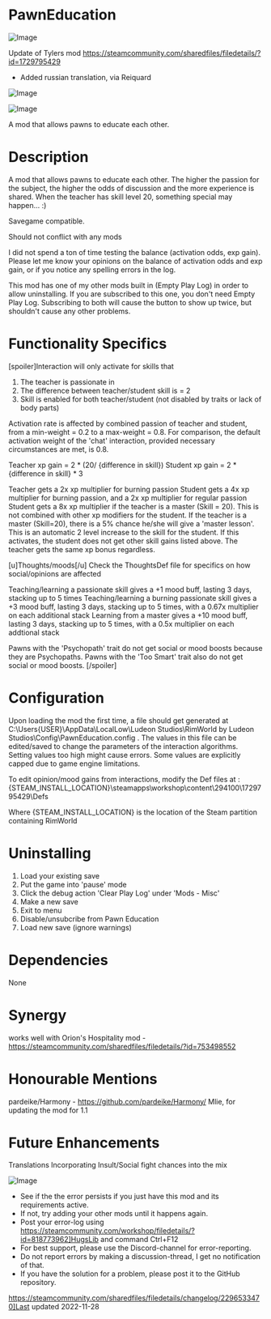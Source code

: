 # PawnEducation


![Image](https://i.imgur.com/buuPQel.png)

Update of Tylers mod
https://steamcommunity.com/sharedfiles/filedetails/?id=1729795429

- Added russian translation, via Reiquard

![Image](https://i.imgur.com/pufA0kM.png)

	
![Image](https://i.imgur.com/Z4GOv8H.png)

A mod that allows pawns to educate each other. 

# Description

A mod that allows pawns to educate each other. The higher the passion for the subject, the higher the odds of discussion and the more experience is shared.
When the teacher has skill level 20, something special may happen... :)
  
Savegame compatible. 

Should not conflict with any mods

I did not spend a ton of time testing the balance (activation odds, exp gain). Please let me know your opinions on the balance of activation odds and exp gain, or if you notice any spelling errors in the log.

This mod has one of my other mods built in (Empty Play Log) in order to allow uninstalling. If you are subscribed to this one, you don't need Empty Play Log. Subscribing to both will cause the button to show up twice, but shouldn't cause any other problems. 

# Functionality Specifics

[spoiler]Interaction will only activate for skills that
1. The teacher is passionate in
2. The difference between teacher/student skill is = 2
3. Skill is enabled for both teacher/student (not disabled by traits or lack of body parts)

Activation rate is affected by combined passion of teacher and student, from a min-weight = 0.2 to a max-weight = 0.8. For comparison, the default activation weight of the 'chat' interaction, provided necessary circumstances are met, is 0.8.

Teacher xp gain = 2 * (20/ {difference in skill})
Student xp gain = 2 * {difference in skill} * 3

Teacher gets a 2x xp multiplier for burning passion
Student gets a 4x xp multiplier for burning passion, and a 2x xp multiplier for regular passion
Student gets a 8x xp multiplier if the teacher is a master (Skill = 20). This is not combined with other xp modifiers for the student.
If the teacher is a master (Skill=20), there is a 5% chance he/she will give a 'master lesson'. This is an automatic 2 level increase to the skill for the student. If this activates, the student does not get other skill gains listed above. The teacher gets the same xp bonus regardless.

[u]Thoughts/moods[/u]
Check the ThoughtsDef file for specifics on how social/opinions are affected

Teaching/learning a passionate skill gives a +1 mood buff, lasting 3 days, stacking up to 5 times
Teaching/learning a burning passionate skill gives a +3 mood buff, lasting 3 days, stacking up to 5 times, with a 0.67x multiplier on each additional stack
Learning from a master gives a +10 mood buff, lasting 3 days, stacking up to 5 times, with a 0.5x multiplier on each addtional stack

Pawns with the 'Psychopath' trait do not get social or mood boosts because they are Psychopaths. Pawns with the 'Too Smart' trait also do not get social or mood boosts.
[/spoiler]


# Configuration

Upon loading the mod the first time, a file should get generated at C:\Users\{USER}\AppData\LocalLow\Ludeon Studios\RimWorld by Ludeon Studios\Config\PawnEducation.config . The values in this file can be edited/saved to change the parameters of the interaction algorithms. Setting values too high might cause errors. Some values are explicitly capped due to game engine limitations.

To edit opinion/mood gains from interactions, modify the Def files at :
{STEAM_INSTALL_LOCATION}\steamapps\workshop\content\294100\1729795429\Defs

Where {STEAM_INSTALL_LOCATION} is the location of the Steam partition containing RimWorld


# Uninstalling

1. Load your existing save
2. Put the game into 'pause' mode
3. Click the debug action 'Clear Play Log' under 'Mods - Misc'
4. Make a new save
5. Exit to menu
6. Disable/unsubcribe from Pawn Education
7. Load new save (ignore warnings)

# Dependencies

None

# Synergy

works well with Orion's Hospitality mod - https://steamcommunity.com/sharedfiles/filedetails/?id=753498552

# Honourable Mentions

pardeike/Harmony - https://github.com/pardeike/Harmony/
Mlie, for updating the mod for 1.1

# Future Enhancements

Translations
Incorporating Insult/Social fight chances into the mix

![Image](https://i.imgur.com/PwoNOj4.png)



-  See if the the error persists if you just have this mod and its requirements active.
-  If not, try adding your other mods until it happens again.
-  Post your error-log using https://steamcommunity.com/workshop/filedetails/?id=818773962]HugsLib and command Ctrl+F12
-  For best support, please use the Discord-channel for error-reporting.
-  Do not report errors by making a discussion-thread, I get no notification of that.
-  If you have the solution for a problem, please post it to the GitHub repository.



https://steamcommunity.com/sharedfiles/filedetails/changelog/2296533470]Last updated 2022-11-28
